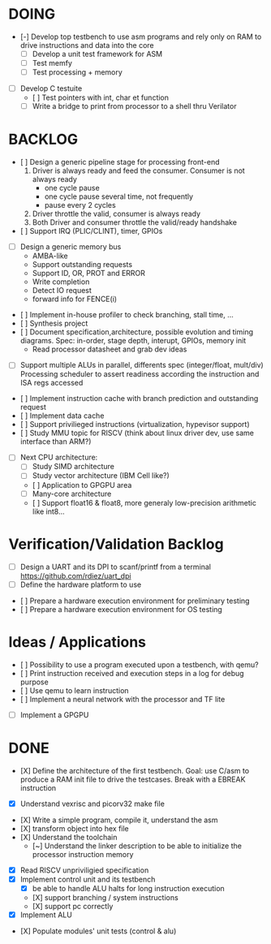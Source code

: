 # DOING

- [-] Develop top testbench to use asm programs and rely only on RAM to drive
      instructions and data into the core
    - [ ] Develop a unit test framework for ASM
    - [ ] Test memfy
    - [ ] Test processing + memory

- [ ] Develop C testuite
    - [ ] Test pointers with int, char et function
    - [ ] Write a bridge to print from processor to a shell thru Verilator

# BACKLOG

- [ ] Design a generic pipeline stage for processing front-end
    1. Driver is always ready and feed the consumer. Consumer is not always ready
        - one cycle pause
        - one cycle pause several time, not frequently
        - pause every 2 cycles
    2. Driver throttle the valid, consumer is always ready
    3. Both Driver and consumer throttle the valid/ready handshake
- [ ] Support IRQ (PLIC/CLINT), timer, GPIOs
- [ ] Design a generic memory bus
    - AMBA-like
    - Support outstanding requests
    - Support ID, OR, PROT and ERROR
    - Write completion
    - Detect IO request
    - forward info for FENCE(i)
- [ ] Implement in-house profiler to check branching, stall time, ...
- [ ] Synthesis project
- [ ] Document specification,architecture, possible evolution and timing
      diagrams. Spec: in-order, stage depth, interupt, GPIOs, memory init
    - Read processor datasheet and grab dev ideas
- [ ] Support multiple ALUs in parallel, differents spec (integer/float, mult/div)
      Processing scheduler to assert readiness according the instruction and ISA regs accessed
- [ ] Implement instruction cache with branch prediction and outstanding request
- [ ] Implement data cache
- [ ] Support privilieged instructions (virtualization, hypevisor support)
- [ ] Study MMU topic for RISCV (think about linux driver dev, use same interface than ARM?)
- [ ] Next CPU architecture:
    - [ ] Study SIMD architecture
    - [ ] Study vector architecture (IBM Cell like?)
    - [ ] Application to GPGPU area
    - [ ] Many-core architecture
    - [ ] Support float16 & float8, more generaly low-precision arithmetic like int8...


# Verification/Validation Backlog

- [ ] Design a UART and its DPI to scanf/printf from a terminal
      https://github.com/rdiez/uart_dpi
- [ ] Define the hardware platform to use
- [ ] Prepare a hardware execution environment for preliminary testing
- [ ] Prepare a hardware execution environment for OS testing


# Ideas / Applications

- [ ] Possibility to use a program executed upon a testbench, with qemu?
- [ ] Print instruction received and execution steps in a log for debug purpose
- [ ] Use qemu to learn instruction
- [ ] Implement a neural network with the processor and TF lite
- [ ] Implement a GPGPU


# DONE

- [X] Define the architecture of the first testbench. Goal: use C/asm to produce
      a RAM init file to drive the testcases. Break with a EBREAK instruction
- [X] Understand vexrisc and picorv32 make file
- [X] Write a simple program, compile it, understand the asm
- [X] transform object into hex file
- [X] Understand the toolchain
    - [~] Understand the linker description to be able to initialize the processor instruction memory
- [X] Read RISCV unpriviligied specification
- [X] Implement control unit and its testbench
    - [X] be able to handle ALU halts for long instruction execution
    - [X] support branching / system instructions
    - [X] support pc correctly
- [X] Implement ALU
- [X] Populate modules' unit tests (control & alu)
